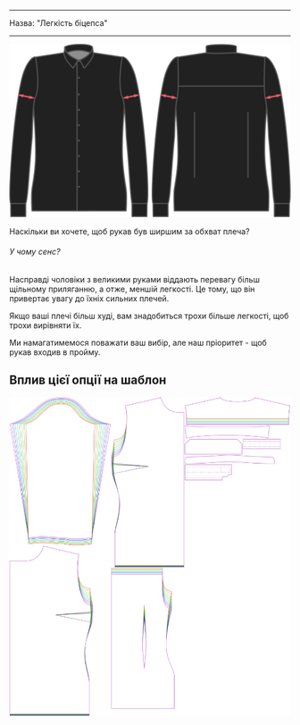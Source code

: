 - - -
Назва: "Легкість біцепса"
- - -

![Легкість біцепса](./bicepsease.svg)

Наскільки ви хочете, щоб рукав був ширшим за обхват плеча?

<Note>

###### У чому сенс?

Насправді чоловіки з великими руками віддають перевагу більш щільному приляганню, а отже, меншій легкості. Це тому, що він привертає увагу до їхніх сильних плечей.

Якщо ваші плечі більш худі, вам знадобиться трохи більше легкості, щоб трохи вирівняти їх.

</Note>

<Warning>

Ми намагатимемося поважати ваш вибір, але наш пріоритет - щоб рукав входив в пройму.

</Warning>

## Вплив цієї опції на шаблон

![На цьому зображенні показано вплив цієї опції шляхом накладання декількох варіантів, які мають різне значення для цієї опції](simone_bicepsease_sample.svg "Вплив цієї опції на шаблон")
